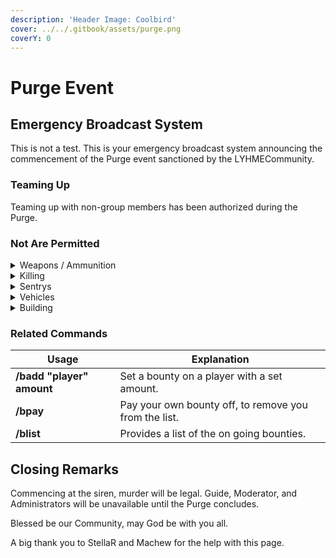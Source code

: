 ```yaml
---
description: 'Header Image: Coolbird'
cover: ../../.gitbook/assets/purge.png
coverY: 0
---
```


# Purge Event

## Emergency Broadcast System

This is not a test. This is your emergency broadcast system announcing the commencement of the Purge event sanctioned by the LYHMECommunity.

### Teaming Up

Teaming up with non-group members has been authorized during the Purge.

### Not Are Permitted

<details>

<summary>Weapons / Ammunition</summary>

**Weapons:** Any Staff Weapons, LYHME Eradicator, and MK2.\
**Ammunition:** Special 20 Gauge, and 12 Gauge.

Using one of the following, you will be banned for **24 hours**!\
**Staff Related:** Action will be taken upon you.

</details>

<details>

<summary>Killing</summary>

**TPAing** to intentionally kill a member or when a member first spawns.\
Members inside their **base**, even if any doors or windows are open.

Staff Members which are on duty (will be wearing **staff clothes**).

**Note:** You may kill / attack members standing on their balconies, rooftops or in their front yard.

Intentionally TPAing you will be banned for **2 hours**!\
Spawn killing you will be banned for **1 hour**!\
On duty staff member you will be banned for **1 hour**!\
Member inside their base you will be banned for **12 hours**!\
Not hostile related you will be given a **verbal warned** first, if happens again a **1 hour** ban will take place!

</details>

<details>

<summary>Sentrys</summary>

Using neutral or hostile sentrys.

Using one of the following, you will be banned for **24 hours**!

</details>

<details>

<summary>Vehicles</summary>

Placing any kind of barbed wire, fence, or any of the special variants on your vehicle.

</details>

<details>

<summary>Building</summary>

Pathways across the sky or ground on the map or intentionally maliciously trying to get into a base.

Pathways you will be banned for **1 hour**!\
Raiding you will be banned for **6 hours**!

</details>

### Related Commands

| Usage                     | Explanation                                           |
| ------------------------- | ----------------------------------------------------- |
| **/badd "player" amount** | Set a bounty on a player with a set amount.           |
| **/bpay**                 | Pay your own bounty off, to remove you from the list. |
| **/blist**                | Provides a list of the on going bounties.             |

## Closing Remarks

Commencing at the siren, murder will be legal. Guide, Moderator, and Administrators will be unavailable until the Purge concludes.

Blessed be our Community, may God be with you all.

A big thank you to StellaR and Machew for the help with this page.
